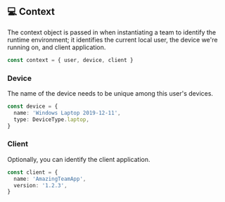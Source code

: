 ﻿## 💻 Context

The context object is passed in when instantiating a team to identify the runtime environment; it identifies the current local user, the device we're running on, and client application.

```ts
const context = { user, device, client }
```

### Device

The name of the device needs to be unique among this user's devices.

```ts
const device = {
  name: 'Windows Laptop 2019-12-11',
  type: DeviceType.laptop,
}
```

### Client

Optionally, you can identify the client application.

```ts
const client = {
  name: 'AmazingTeamApp',
  version: '1.2.3',
}
```
